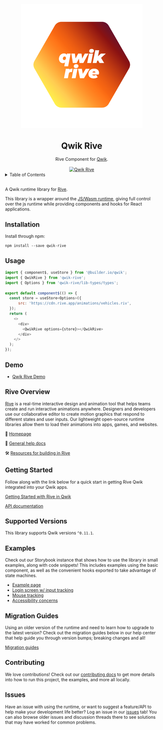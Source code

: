 <p align="center">
  <br>
  <img width="400" src="./assets/qwik-rive.png" alt="qwik rive">
  <br>
</p>

<h1 align='center'>Qwik Rive</h1>

<div align='center'>
Rive Component for <a href='https://github.com/BuilderIO/qwik'>Qwik</a>.
<br><br>
<a href='http://badge.fury.io/js/qwik-rive'>
<img src='https://badge.fury.io/js/qwik-rive.svg' alt='Qwik Rive'>
</a>
</div>

<details>
<summary>Table of Contents</summary>

- :runner: [Installation](#Installation)
- :star: [Usage](#usage)
- :🚀 : [Demo](#demo)
- :star: [Rive Overview](#rive-overview)
- 🚀 [Getting Started & API docs](#getting-started)
- :mag: [Supported Versions](#supported-versions)
- :books: [Examples](#examples)
- :runner: [Migration Guides](#migration-guides)
- 👨‍💻 [Contributing](#contributing)
- :question: [Issues](#issues)

</details>

<br>

A Qwik runtime library for [Rive](https://rive.app).

This library is a wrapper around the [JS/Wasm runtime](https://github.com/rive-app/rive-wasm), giving full control over the js runtime while providing components and hooks for React applications.

## Installation

Install through npm:

```
npm install --save qwik-rive
```

## Usage

```js
import { component$, useStore } from '@builder.io/qwik';
import { QwikRive } from 'qwik-rive';
import { Options } from 'qwik-rive/lib-types/types';

export default component$(() => {
  const store = useStore<Options>({
      src: 'https://cdn.rive.app/animations/vehicles.riv',
  });
  return (
    <>
      <div>
        <QwikRive options={store}></QwikRive>
      </div>
    </>
  );
});

```

## Demo
- [Qwik Rive Demo](https://stackblitz.com/edit/qwik-rive-demo-1-htnizh?file=src/routes/index.tsx)

## Rive Overview

[Rive](https://rive.app) is a real-time interactive design and animation tool that helps teams create and run interactive animations anywhere. Designers and developers use our collaborative editor to create motion graphics that respond to different states and user inputs. Our lightweight open-source runtime libraries allow them to load their animations into apps, games, and websites.

:house_with_garden: [Homepage](https://rive.app/)

:blue_book: [General help docs](https://help.rive.app/)

🛠 [Resources for building in Rive](https://rive.app/resources/)

## Getting Started

Follow along with the link below for a quick start in getting Rive Qwik integrated into your Qwik apps.

[Getting Started with Rive in Qwik](https://help.rive.app/runtimes/overview/web-js)

[API documentation](https://help.rive.app/runtimes/overview/web-js/parameters-and-return-values)

## Supported Versions

This library supports Qwik versions `^0.11.1`.

## Examples

Check out our Storybook instance that shows how to use the library in small examples, along with code snippets! This includes examples using the basic component, as well as the convenient hooks exported to take advantage of state machines.

- [Example page](ttps://stackblitz.com/edit/qwik-rive-demo-1-htnizh?file=src/routes/index.tsx)
- [Login screen w/ input tracking](https://rive-app.github.io/rive-use-cases/?path=/story/example-loginformcomponent--primary)
- [Mouse tracking](https://codesandbox.io/s/rive-mouse-track-test-t0y965?file=/src/App.js)
- [Accessibility concerns](https://blog.rive.app/accessible-web-animations-aria-live-regions/)

## Migration Guides

Using an older version of the runtime and need to learn how to upgrade to the latest version? Check out the migration guides below in our help center that help guide you through version bumps; breaking changes and all!

[Migration guides](https://help.rive.app/runtimes/overview/web-js/migrating-from-rive-js)

## Contributing

We love contributions! Check out our [contributing docs](./CONTRIBUTING.md) to get more details into how to run this project, the examples, and more all locally.

## Issues

Have an issue with using the runtime, or want to suggest a feature/API to help make your development life better? Log an issue in our [issues](https://github.com/rive-app/rive-react/issues) tab! You can also browse older issues and discussion threads there to see solutions that may have worked for common problems.